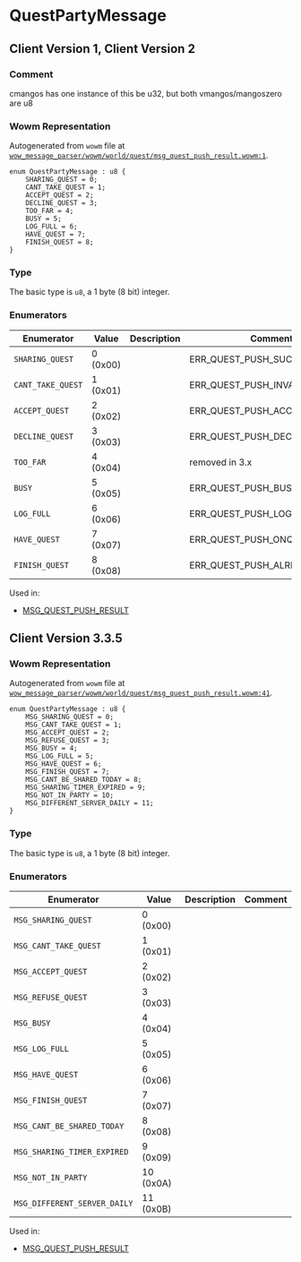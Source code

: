 # QuestPartyMessage

## Client Version 1, Client Version 2

### Comment

cmangos has one instance of this be u32, but both vmangos/mangoszero are u8

### Wowm Representation

Autogenerated from `wowm` file at [`wow_message_parser/wowm/world/quest/msg_quest_push_result.wowm:1`](https://github.com/gtker/wow_messages/tree/main/wow_message_parser/wowm/world/quest/msg_quest_push_result.wowm#L1).

```rust,ignore
enum QuestPartyMessage : u8 {
    SHARING_QUEST = 0;
    CANT_TAKE_QUEST = 1;
    ACCEPT_QUEST = 2;
    DECLINE_QUEST = 3;
    TOO_FAR = 4;
    BUSY = 5;
    LOG_FULL = 6;
    HAVE_QUEST = 7;
    FINISH_QUEST = 8;
}
```
### Type
The basic type is `u8`, a 1 byte (8 bit) integer.
### Enumerators
| Enumerator | Value  | Description | Comment |
| --------- | -------- | ----------- | ------- |
| `SHARING_QUEST` | 0 (0x00) |  | ERR_QUEST_PUSH_SUCCESS_S |
| `CANT_TAKE_QUEST` | 1 (0x01) |  | ERR_QUEST_PUSH_INVALID_S |
| `ACCEPT_QUEST` | 2 (0x02) |  | ERR_QUEST_PUSH_ACCEPTED_S |
| `DECLINE_QUEST` | 3 (0x03) |  | ERR_QUEST_PUSH_DECLINED_S |
| `TOO_FAR` | 4 (0x04) |  | removed in 3.x |
| `BUSY` | 5 (0x05) |  | ERR_QUEST_PUSH_BUSY_S |
| `LOG_FULL` | 6 (0x06) |  | ERR_QUEST_PUSH_LOG_FULL_S |
| `HAVE_QUEST` | 7 (0x07) |  | ERR_QUEST_PUSH_ONQUEST_S |
| `FINISH_QUEST` | 8 (0x08) |  | ERR_QUEST_PUSH_ALREADY_DONE_S |

Used in:
* [MSG_QUEST_PUSH_RESULT](msg_quest_push_result.md)

## Client Version 3.3.5

### Wowm Representation

Autogenerated from `wowm` file at [`wow_message_parser/wowm/world/quest/msg_quest_push_result.wowm:41`](https://github.com/gtker/wow_messages/tree/main/wow_message_parser/wowm/world/quest/msg_quest_push_result.wowm#L41).

```rust,ignore
enum QuestPartyMessage : u8 {
    MSG_SHARING_QUEST = 0;
    MSG_CANT_TAKE_QUEST = 1;
    MSG_ACCEPT_QUEST = 2;
    MSG_REFUSE_QUEST = 3;
    MSG_BUSY = 4;
    MSG_LOG_FULL = 5;
    MSG_HAVE_QUEST = 6;
    MSG_FINISH_QUEST = 7;
    MSG_CANT_BE_SHARED_TODAY = 8;
    MSG_SHARING_TIMER_EXPIRED = 9;
    MSG_NOT_IN_PARTY = 10;
    MSG_DIFFERENT_SERVER_DAILY = 11;
}
```
### Type
The basic type is `u8`, a 1 byte (8 bit) integer.
### Enumerators
| Enumerator | Value  | Description | Comment |
| --------- | -------- | ----------- | ------- |
| `MSG_SHARING_QUEST` | 0 (0x00) |  |  |
| `MSG_CANT_TAKE_QUEST` | 1 (0x01) |  |  |
| `MSG_ACCEPT_QUEST` | 2 (0x02) |  |  |
| `MSG_REFUSE_QUEST` | 3 (0x03) |  |  |
| `MSG_BUSY` | 4 (0x04) |  |  |
| `MSG_LOG_FULL` | 5 (0x05) |  |  |
| `MSG_HAVE_QUEST` | 6 (0x06) |  |  |
| `MSG_FINISH_QUEST` | 7 (0x07) |  |  |
| `MSG_CANT_BE_SHARED_TODAY` | 8 (0x08) |  |  |
| `MSG_SHARING_TIMER_EXPIRED` | 9 (0x09) |  |  |
| `MSG_NOT_IN_PARTY` | 10 (0x0A) |  |  |
| `MSG_DIFFERENT_SERVER_DAILY` | 11 (0x0B) |  |  |

Used in:
* [MSG_QUEST_PUSH_RESULT](msg_quest_push_result.md)

